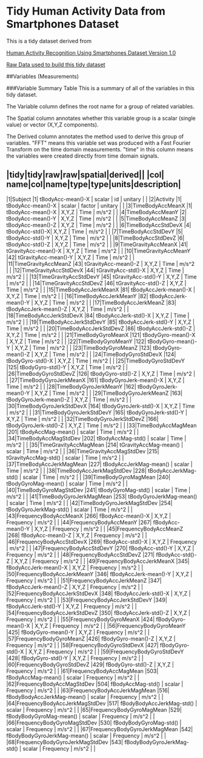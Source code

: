 # Tidy Human Activity Data from Smartphones Dataset
This is a tidy dataset derived from

[Human Activity Recognition Using Smartphones Dataset Version 1.0](http://archive.ics.uci.edu/ml/datasets/Human+Activity+Recognition+Using+Smartphones)

[Raw Data used to build this tidy dataset](https://d396qusza40orc.cloudfront.net/getdata%2Fprojectfiles%2FUCI%20HAR%20Dataset.zip)

##Variables (Measurements)

###Variable Summary Table
This is a summary of all of the variables in this tidy dataset.  

The Variable column defines the root name for a group of related variables.

The Spatial column annotates whether this variable group is a scalar (single value) or vector (X,Y,Z components).  

The Derived column annotates the method used to derive this group of variables.  "FFT" means this variable set was produced with a Fast Fourier Transform on the time domain measurements.  "time" in this column means the variables were created directly from time domain signals.

|tidy|tidy|raw|raw|spatial|derived||
|col| name|col|name|type|type|units|description|
---------------------------------------------------------------
|1|Subject |1| tBodyAcc-mean()-X | scalar | id | unitary | |
|2|Activity |1| tBodyAcc-mean()-X | scalar | factor | unitary | |
|3|TimeBodyAccMeanX |1| tBodyAcc-mean()-X | X,Y,Z | Time | m/s^2 | |
|4|TimeBodyAccMeanY |2| tBodyAcc-mean()-Y | X,Y,Z | Time | m/s^2 |  |
|5|TimeBodyAccMeanZ |3| tBodyAcc-mean()-Z | X,Y,Z | Time | m/s^2 |  |
|6|TimeBodyAccStdDevX |4| tBodyAcc-std()-X| X,Y,Z | Time | m/s^2 |  |
|7|TimeBodyAccStdDevY |5| tBodyAcc-std()-Y | X,Y,Z | Time | m/s^2 |  |
|8|TimeBodyAccStdDevZ |6| tBodyAcc-std()-Z | X,Y,Z | Time | m/s^2 |  |
|9|TimeGravityAccMeanX |41| tGravityAcc-mean()-X | X,Y,Z | Time | m/s^2 |  |
|10|TimeGravityAccMeanY |42| tGravityAcc-mean()-Y | X,Y,Z | Time | m/s^2 |  |
|11|TimeGravityAccMeanZ |43| tGravityAcc-mean()-Z | X,Y,Z | Time | m/s^2 |  |
|12|TimeGravityAccStdDevX |44| tGravityAcc-std()-X | X,Y,Z | Time | m/s^2 |  |
|13|TimeGravityAccStdDevY |45| tGravityAcc-std()-Y | X,Y,Z | Time | m/s^2 |  |
|14|TimeGravityAccStdDevZ |46| tGravityAcc-std()-Z | X,Y,Z | Time | m/s^2 |  |
|15|TimeBodyAccJerkMeanX |81| tBodyAccJerk-mean()-X | X,Y,Z | Time | m/s^2 |  |
|16|TimeBodyAccJerkMeanY |82| tBodyAccJerk-mean()-Y | X,Y,Z | Time | m/s^2 |  |
|17|TimeBodyAccJerkMeanZ |83| tBodyAccJerk-mean()-Z | X,Y,Z | Time | m/s^2 |  |
|18|TimeBodyAccJerkStdDevX |84| tBodyAccJerk-std()-X | X,Y,Z | Time | m/s^2 |  |
|19|TimeBodyAccJerkStdDevY |85| tBodyAccJerk-std()-Y | X,Y,Z | Time | m/s^2 |  |
|20|TimeBodyAccJerkStdDevZ |86| tBodyAccJerk-std()-Z | X,Y,Z | Time | m/s^2 |  |
|21|TimeBodyGyroMeanX |121| tBodyGyro-mean()-X | X,Y,Z | Time | m/s^2 |  |
|22|TimeBodyGyroMeanY |122| tBodyGyro-mean()-Y | X,Y,Z | Time | m/s^2 |  |
|23|TimeBodyGyroMeanZ |123| tBodyGyro-mean()-Z | X,Y,Z | Time | m/s^2 |  |
|24|TimeBodyGyroStdDevX |124| tBodyGyro-std()-X | X,Y,Z | Time | m/s^2 |  |
|25|TimeBodyGyroStdDevY |125| tBodyGyro-std()-Y | X,Y,Z | Time | m/s^2 |  |
|26|TimeBodyGyroStdDevZ |126| tBodyGyro-std()-Z | X,Y,Z | Time | m/s^2 |  |
|27|TimeBodyGyroJerkMeanX |161| tBodyGyroJerk-mean()-X | X,Y,Z | Time | m/s^2 |  |
|28|TimeBodyGyroJerkMeanY |162| tBodyGyroJerk-mean()-Y | X,Y,Z | Time | m/s^2 |  |
|29|TimeBodyGyroJerkMeanZ |163| tBodyGyroJerk-mean()-Z | X,Y,Z | Time | m/s^2 |  |
|30|TimeBodyGyroJerkStdDevX |164| tBodyGyroJerk-std()-X | X,Y,Z | Time | m/s^2 |  |
|31|TimeBodyGyroJerkStdDevY |165| tBodyGyroJerk-std()-Y | X,Y,Z | Time | m/s^2 |  |
|32|TimeBodyGyroJerkStdDevZ |166| tBodyGyroJerk-std()-Z | X,Y,Z | Time | m/s^2 |  |
|33|TimeBodyAccMagMean |201| tBodyAccMag-mean() | scalar | Time | m/s^2 |  |
|34|TimeBodyAccMagStdDev |202| tBodyAccMag-std() | scalar | Time | m/s^2 |  |
|35|TimeGravityAccMagMean |214| tGravityAccMag-mean() | scalar | Time | m/s^2 |  |
|36|TimeGravityAccMagStdDev |215| tGravityAccMag-std() | scalar | Time | m/s^2 |  |
|37|TimeBodyAccJerkMagMean |227| tBodyAccJerkMag-mean() | scalar | Time | m/s^2 |  |
|38|TimeBodyAccJerkMagStdDev |228| tBodyAccJerkMag-std() | scalar | Time | m/s^2 |  |
|39|TimeBodyGyroMagMean |240| tBodyGyroMag-mean() | scalar | Time | m/s^2 |  |
|40|TimeBodyGyroMagStdDev |241| tBodyGyroMag-std() | scalar | Time | m/s^2 |  |
|41|TimeBodyGyroJerkMagMean |253| tBodyGyroJerkMag-mean() | scalar | Time | m/s^2 |  |
|42|TimeBodyGyroJerkMagStdDev |254| tBodyGyroJerkMag-std() | scalar | Time | m/s^2 |  |
|43|FrequencyBodyAccMeanX |266| fBodyAcc-mean()-X | X,Y,Z | Frequency | m/s^2 |  |
|44|FrequencyBodyAccMeanY |267| fBodyAcc-mean()-Y | X,Y,Z | Frequency | m/s^2 |  |
|45|FrequencyBodyAccMeanZ |268| fBodyAcc-mean()-Z | X,Y,Z | Frequency | m/s^2 |  |
|46|FrequencyBodyAccStdDevX |269| fBodyAcc-std()-X | X,Y,Z | Frequency | m/s^2 |  |
|47|FrequencyBodyAccStdDevY |270| fBodyAcc-std()-Y | X,Y,Z | Frequency | m/s^2 |  |
|48|FrequencyBodyAccStdDevZ |271| fBodyAcc-std()-Z | X,Y,Z | Frequency | m/s^2 |  |
|49|FrequencyBodyAccJerkMeanX |345| fBodyAccJerk-mean()-X | X,Y,Z | Frequency | m/s^2 |  |
|50|FrequencyBodyAccJerkMeanY |346| fBodyAccJerk-mean()-Y | X,Y,Z | Frequency | m/s^2 |  |
|51|FrequencyBodyAccJerkMeanZ |347| fBodyAccJerk-mean()-Z | X,Y,Z | Frequency | m/s^2 |  |
|52|FrequencyBodyAccJerkStdDevX |348| fBodyAccJerk-std()-X | X,Y,Z | Frequency | m/s^2 |  |
|53|FrequencyBodyAccJerkStdDevY |349| fBodyAccJerk-std()-Y | X,Y,Z | Frequency | m/s^2 |  |
|54|FrequencyBodyAccJerkStdDevZ |350| fBodyAccJerk-std()-Z | X,Y,Z | Frequency | m/s^2 |  |
|55|FrequencyBodyGyroMeanX |424| fBodyGyro-mean()-X | X,Y,Z | Frequency | m/s^2 |  |
|56|FrequencyBodyGyroMeanY |425| fBodyGyro-mean()-Y | X,Y,Z | Frequency | m/s^2 |  |
|57|FrequencyBodyGyroMeanZ |426| fBodyGyro-mean()-Z | X,Y,Z | Frequency | m/s^2 |  |
|58|FrequencyBodyGyroStdDevX |427| fBodyGyro-std()-X | X,Y,Z | Frequency | m/s^2 |  |
|59|FrequencyBodyGyroStdDevY |428| fBodyGyro-std()-Y | X,Y,Z | Frequency | m/s^2 |  |
|60|FrequencyBodyGyroStdDevZ |429| fBodyGyro-std()-Z | X,Y,Z | Frequency | m/s^2 |  |
|61|FrequencyBodyAccMagMean |503| fBodyAccMag-mean() | scalar | Frequency | m/s^2 |  |
|62|FrequencyBodyAccMagStdDev |504| fBodyAccMag-std() | scalar | Frequency | m/s^2 |  |
|63|FrequencyBodyAccJerkMagMean |516| fBodyBodyAccJerkMag-mean() | scalar | Frequency | m/s^2 |  |
|64|FrequencyBodyAccJerkMagStdDev |517| fBodyBodyAccJerkMag-std() | scalar | Frequency | m/s^2 |  |
|65|FrequencyBodyGyroMagMean |529| fBodyBodyGyroMag-mean() | scalar | Frequency | m/s^2 |  |
|66|FrequencyBodyGyroMagStdDev |530| fBodyBodyGyroMag-std() | scalar | Frequency | m/s^2 |  |
|67|FrequencyBodyGyroJerkMagMean |542| fBodyBodyGyroJerkMag-mean() | scalar | Frequency | m/s^2 |  |
|68|FrequencyBodyGyroJerkMagStdDev |543| fBodyBodyGyroJerkMag-std() | scalar | Frequency | m/s^2 |  |
